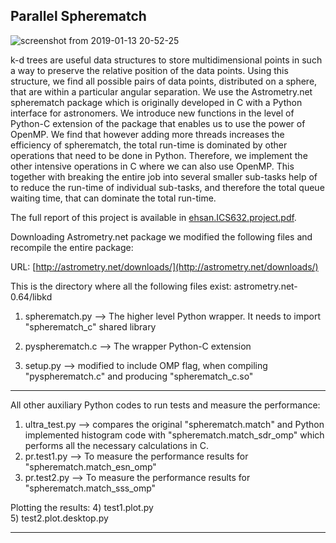 ## Parallel Spherematch

![screenshot from 2019-01-13 20-52-25](https://user-images.githubusercontent.com/13570487/51099472-fc6a9780-1774-11e9-90b4-68edbdac8938.png)

k-d trees are useful data structures to store multidimensional points in such a way to preserve the relative position of the data points. Using this structure, we find all possible pairs of data points, distributed on a sphere, that are within a particular angular separation. We use the Astrometry.net spherematch package which is originally developed in C with a Python interface for astronomers. We introduce new functions in the level of Python-C extension of the package that enables us to use the power of OpenMP. We find that however adding more threads increases the efficiency of spherematch, the total run-time is dominated by other operations that need to be done in Python. Therefore, we implement the other intensive operations in C where we can also use OpenMP. This together with breaking the entire job into several smaller sub-tasks help of to reduce the run-time of individual sub-tasks, and therefore the total queue waiting time, that can dominate the total run-time.

The full report of this project is available in [ehsan.ICS632.project.pdf](https://github.com/ekourkchi/parallel_spherematch/blob/master/ehsan.ICS632.project.pdf).

Downloading Astrometry.net package we modified the following files and recompile the entire package:

URL: [http://astrometry.net/downloads/](http://astrometry.net/downloads/)

This is the directory where all the following files exist: astrometry.net-0.64/libkd

1) spherematch.py --> The higher level Python wrapper. It needs to import "spherematch_c" shared library

2) pyspherematch.c --> The wrapper Python-C extension

3) setup.py --> modified to include OMP flag, when compiling "pyspherematch.c" and producing "spherematch_c.so"

****************************************************************

All other auxiliary Python codes to run tests and measure the performance:

1) ultra_test.py --> compares the original "spherematch.match" and Python implemented histogram code with "spherematch.match_sdr_omp" which performs all the necessary calculations in C.
2) pr.test1.py --> To measure the performance results for "spherematch.match_esn_omp"
3) pr.test2.py --> To measure the performance results for "spherematch.match_sss_omp"

Plotting the results: 
4) test1.plot.py  
5) test2.plot.desktop.py 

****************************************************************
